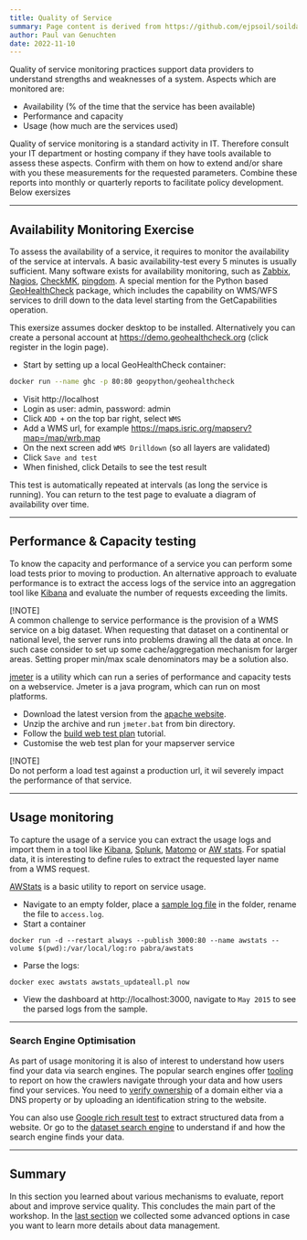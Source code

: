 ```yaml
---
title: Quality of Service
summary: Page content is derived from https://github.com/ejpsoil/soildata-assimilation-guidance
author: Paul van Genuchten
date: 2022-11-10
---
```

 
Quality of service monitoring practices support data providers to understand strengths and weaknesses of a system. Aspects which are monitored are:

- Availability (% of the time that the service has been available)
- Performance and capacity 
- Usage (how much are the services used)

Quality of service monitoring is a standard activity in IT. Therefore consult your IT department or hosting company if they have tools available to assess these aspects. Confirm with them on how to extend and/or share with you these measurements for the requested parameters. Combine these reports into monthly or quarterly reports to facilitate policy development. Below exersizes

---

## Availability Monitoring Exercise

To assess the availability of a service, it requires to monitor the availability of the service at intervals. A basic availability-test every 5 minutes is usually sufficient. Many software exists for availability monitoring, such as [Zabbix](https://zabbix.com/), [Nagios](https://nagios.org/), [CheckMK](https://checkmk.com/), [pingdom](https://www.pingdom.com/). A special mention for the Python based [GeoHealthCheck](https://geohealthcheck.org/) package, which includes the capability on WMS/WFS services to drill down to the data level starting from the GetCapabilities operation.

This exersize assumes docker desktop to be installed. Alternatively you can create a personal account at https://demo.geohealthcheck.org (click register in the login page). 

- Start by setting up a local GeoHealthCheck container:

```bash
docker run --name ghc -p 80:80 geopython/geohealthcheck
```
- Visit http://localhost
- Login as user: admin, password: admin
- Click `ADD +` on the top bar right, select `WMS`
- Add a WMS url, for example https://maps.isric.org/mapserv?map=/map/wrb.map
- On the next screen add `WMS Drilldown` (so all layers are validated)
- Click `Save and test`
- When finished, click Details to see the test result

This test is automatically repeated at intervals (as long the service is running). You can return to the test page to evaluate a diagram of availability over time.

---

## Performance & Capacity testing

To know the capacity and performance of a service you can perform some load tests prior to moving to production. An alternative approach to evaluate performance is to extract the access logs of the service into an aggregation tool like [Kibana](https://www.elastic.co/kibana) and evaluate the number of requests exceeding the limits.

[!NOTE]  
A common challenge to service performance is the provision of a WMS service on a big dataset. When requesting that dataset on a continental or national level, the server runs into problems drawing all the data at once. In such case consider to set up some cache/aggregation mechanism for larger areas. Setting proper min/max scale denominators may be a solution also.

[jmeter](https://jmeter.apache.org/) is a utility which can run a series of performance and capacity tests on a webservice.
Jmeter is a java program, which can run on most platforms. 

- Download the latest version from the [apache website](https://jmeter.apache.org/download_jmeter.cgi). 
- Unzip the archive and run `jmeter.bat` from bin directory.
- Follow the [build web test plan](https://jmeter.apache.org/usermanual/build-web-test-plan.html) tutorial. 
- Customise the web test plan for your mapserver service

[!NOTE]  
Do not perform a load test against a production url, it wil severely impact the performance of that service. 

---

## Usage monitoring

To capture the usage of a service you can extract the usage logs and import them in a tool like [Kibana](https://www.elastic.co/kibana), [Splunk](https://www.splunk.com/), [Matomo](https://matomo.org/) or [AW stats](https://awstats.sourceforge.io/). For spatial data, it is interesting to define rules to extract the requested layer name from a WMS request. 

[AWStats](https://awstats.sourceforge.io/) is a basic utility to report on service usage. 

- Navigate to an empty folder, place a [sample log file](https://raw.githubusercontent.com/elastic/examples/master/Common%20Data%20Formats/apache_logs/apache_logs) in the folder, rename the file to `access.log`.
- Start a container

```
docker run -d --restart always --publish 3000:80 --name awstats --volume $(pwd):/var/local/log:ro pabra/awstats
```

- Parse the logs:

```
docker exec awstats awstats_updateall.pl now
```

- View the dashboard at http://localhost:3000, navigate to `May 2015` to see the parsed logs from the sample.

---

### Search Engine Optimisation

As part of usage monitoring it is also of interest to understand how users find your data via search engines. The popular search engines offer [tooling](https://search.google.com/search-console) to report on how the crawlers navigate through your data and how users find your services. You need to [verify ownership](https://support.google.com/webmasters/answer/9008080?hl=en) of a domain either via a DNS property or by uploading an identification string to the website. 

You can also use [Google rich result test](https://search.google.com/test/rich-results) to extract structured data from a website. Or go to the [dataset search engine](https://datasetsearch.research.google.com/) to understand if and how the search engine finds your data.

---

## Summary

In this section you learned about various mechanisms to evaluate, report about and improve service quality. This concludes the main part of the workshop. In the [last section](./9-advanced-options.md) we collected some advanced options in case you want to learn more details about data management.